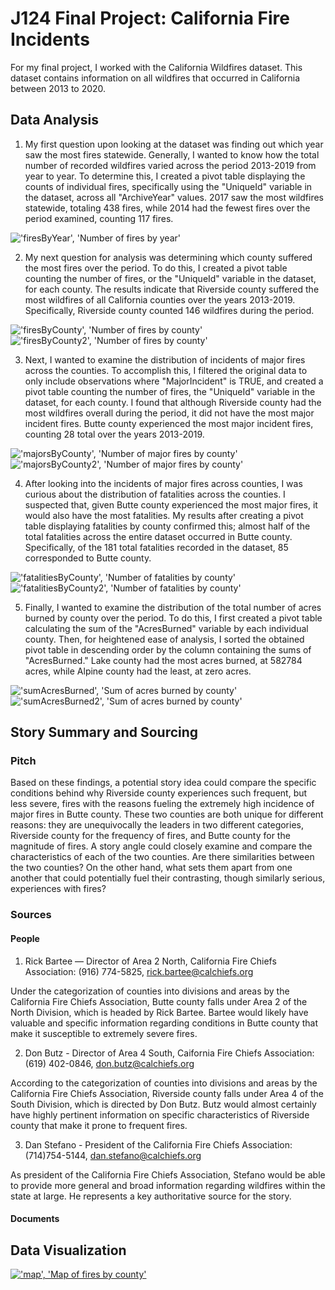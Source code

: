 # J124 Final Project: California Fire Incidents
For my final project, I worked with the California Wildfires dataset. This dataset contains information on all wildfires that occurred in California between 2013 to 2020.  

## Data Analysis
1. My first question upon looking at the dataset was finding out which year saw the most fires statewide. Generally, I wanted to know how the total number of recorded wildfires varied across the period 2013-2019 from year to year. To determine this, I created a pivot table displaying the counts of individual fires, specifically using the "UniqueId" variable in the dataset, across all "ArchiveYear" values. 2017 saw the most wildfires statewide, totaling 438 fires, while 2014 had the fewest fires over the period examined, counting 117 fires. 

!['firesByYear', 'Number of fires by year'](/firesByYear.png)

2. My next question for analysis was determining which county suffered the most fires over the period. To do this, I created a pivot table counting the number of fires, or the "UniqueId" variable in the dataset, for each county. The results indicate that Riverside county suffered the most wildfires of all California counties over the years 2013-2019. Specifically, Riverside county counted 146 wildfires during the period. 

!['firesByCounty', 'Number of fires by county'](/firesByCounty.png)
!['firesByCounty2', 'Number of fires by county'](/firesByCounty2.png)

3. Next, I wanted to examine the distribution of incidents of major fires across the counties. To accomplish this, I filtered the original data to only include observations where "MajorIncident" is TRUE, and created a pivot table counting the number of fires, the "UniqueId" variable in the dataset, for each county. I found that although Riverside county had the most wildfires overall during the period, it did not have the most major incident fires. Butte county experienced the most major incident fires, counting 28 total over the years 2013-2019. 

!['majorsByCounty', 'Number of major fires by county'](/majorsByCounty.png)
!['majorsByCounty2', 'Number of major fires by county'](/majorsByCounty2.png)

4. After looking into the incidents of major fires across counties, I was curious about the distribution of fatalities across the counties. I suspected that, given Butte county experienced the most major fires, it would also have the most fatalities. My results after creating a pivot table displaying fatalities by county confirmed this; almost half of the total fatalities across the entire dataset occurred in Butte county. Specifically, of the 181 total fatalities recorded in the dataset, 85 corresponded to Butte county.

!['fatalitiesByCounty', 'Number of fatalities by county'](/fatalitiesByCounty.png)
!['fatalitiesByCounty2', 'Number of fatalities by county'](/fatalitiesByCounty2.png)

5. Finally, I wanted to examine the distribution of the total number of acres burned by county over the period. To do this, I first created a pivot table calculating the sum of the "AcresBurned" variable by each individual county. Then, for heightened ease of analysis, I sorted the obtained pivot table in descending order by the column containing the sums of "AcresBurned." Lake county had the most acres burned, at 582784 acres, while Alpine county had the least, at zero acres.

!['sumAcresBurned', 'Sum of acres burned by county'](/sumAcresBurned.png)
!['sumAcresBurned2', 'Sum of acres burned by county'](/sumAcresBurned2.png) 

## Story Summary and Sourcing
### Pitch
Based on these findings, a potential story idea could compare the specific conditions behind why Riverside county experiences such frequent, but less severe, fires with the reasons fueling the extremely high incidence of major fires in Butte county. These two counties are both unique for different reasons: they are unequivocally the leaders in two different categories, Riverside county for the frequency of fires, and Butte county for the magnitude of fires. A story angle could closely examine and compare the characteristics of each of the two counties. Are there similarities between the two counties? On the other hand, what sets them apart from one another that could potentially fuel their contrasting, though similarly serious, experiences with fires? 

### Sources
#### People
1. Rick Bartee — Director of Area 2 North, California Fire Chiefs Association: (916) 774-5825, rick.bartee@calchiefs.org

Under the categorization of counties into divisions and areas by the California Fire Chiefs Association, Butte county falls under Area 2 of the North Division, which is headed by Rick Bartee. Bartee would likely have valuable and specific information regarding conditions in Butte county that make it susceptible to extremely severe fires. 

2. Don Butz - Director of Area 4 South, Caifornia Fire Chiefs Association: (619) 402-0846, don.butz@calchiefs.org  

According to the categorization of counties into divisions and areas by the California Fire Chiefs Association, Riverside county falls under Area 4 of the South Division, which is directed by Don Butz. Butz would almost certainly have highly pertinent information on specific characteristics of Riverside county that make it prone to frequent fires. 

3. Dan Stefano - President of the California Fire Chiefs Association: (714)754-5144, dan.stefano@calchiefs.org

As president of the California Fire Chiefs Association, Stefano would be able to provide more general and broad information regarding wildfires within the state at large. He represents a key authoritative source for the story. 
#### Documents

## Data Visualization
[!['map', 'Map of fires by county'](/map.png)](https://datawrapper.dwcdn.net/EMVtJ/1/)
